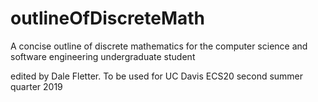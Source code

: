 # outlineOfDiscreteMath
A concise outline of discrete mathematics for the computer science and software engineering undergraduate student

edited by Dale Fletter.
To be used for UC Davis ECS20 second summer quarter 2019

